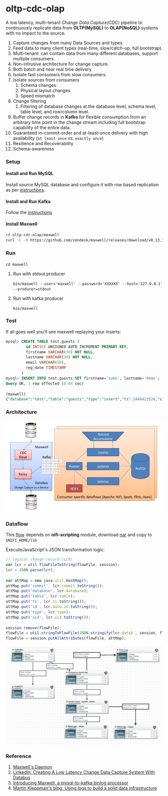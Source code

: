 oltp-cdc-olap
=============

A low latency, multi-tenant *Change Data Capture(CDC)* pipeline to continuously replicate data from **OLTP(**MySQL**)** to **OLAP(**NoSQL**)** systems with no impact to the source. 


1. Capture changes from many Data Sources and types.
2. Feed data to many client types (real-time, slow/catch-up, full bootstrap).
3. Multi-tenant: can contain data from many different databases, support multiple consumers. 
4. Non-intrusive architecture for change capture.
5. Both batch and near real time delivery.
6. Isolate fast consumers from slow consumers.
7. Isolate sources from consumers
    1. Schema changes
    2. Physical layout changes
    3. Speed mismatch
8. Change filtering
    1. Filtering of database changes at the database level, schema level, table level, and row/column level.
9. Buffer change records in **Kafka** for flexible consumption from an arbitrary time point in the change stream including full bootstrap capability of the entire data.
9. Guaranteed in-commit-order and at-least-once delivery with high availability (`at least once` vs. `exactly once`)
10. Resilience and Recoverability
12. Schema-awareness 
  
### Setup

#### Install and Run MySQL
Install source MySQL database and configure it with row based replication as per [instructions](./mysql/). 

#### Install and Run Kafka
Follow the [instructions](./kafka/)

#### Install Maxwell 
```bash
cd oltp-cdc-olap/maxwell
curl -L -0 https://github.com/zendesk/maxwell/releases/download/v0.13.1/maxwell-0.13.1.tar.gz | tar --strip-components=1 -zx -C .
```

### Run

   `cd maxwell`

1. Run with stdout producer 

   `bin/maxwell --user='maxwell' --password='XXXXXX' --host='127.0.0.1' --producer=stdout`
2. Run with kafka producer

   `bin/maxwell`
    
### Test
If all goes well you'll see maxwell replaying your inserts:

```sql
mysql> CREATE TABLE test.guests (
         id INT(6) UNSIGNED AUTO_INCREMENT PRIMARY KEY,
         firstname VARCHAR(30) NOT NULL,
         lastname VARCHAR(30) NOT NULL,
         email VARCHAR(50),
         reg_date TIMESTAMP
       )
mysql> INSERT INTO test.guests SET firstname='sumo', lastname='demo';
Query OK, 1 row affected (0.04 sec)

(maxwell)
{"database":"test","table":"guests","type":"insert","ts":1446422524,"xid":1800,"commit":true,"data":{"reg_date":"2015-11-02 00:02:04","firstname":"sumo","id":1,"lastname":"demo"}}
```

### Architecture
![cdc architecture](./cdc-architecture.jpg)

### Dataflow

This [flow](./cdc-flow.xml) depends on **nifi-scripting** module, download [nar](https://github.com/xmlking/nifi-scripting/releases) and copy to `$NIFI_HOME/lib`

ExecuteJavaScript's JSON transformation logic:

```js
// logical change record (LCR)
var lcr = util.flowFileToString(flowFile, session);
lcr = JSON.parse(lcr);

var attMap = new java.util.HashMap();
attMap.put('commit', lcr.commit.toString());
attMap.put('database', lcr.database);
attMap.put('table', lcr.table);
attMap.put('ts', lcr.ts.toString());
attMap.put('id', lcr.data.id.toString());
attMap.put('type', lcr.type);
attMap.put('xid', lcr.xid.toString());

session.remove(flowFile);
flowFile = util.stringToFlowFile(JSON.stringify(lcr.data) , session, flowFile);
flowFile = session.putAllAttributes(flowFile, attMap);
```

![cdc dataflow](./cdc-flow.png)

### Reference 
1. [Maxwell's Daemon](http://maxwells-daemon.io/quickstart/)
2. [LinkedIn: Creating A Low Latency Change Data Capture System With Databus](http://highscalability.com/blog/2012/3/19/linkedin-creating-a-low-latency-change-data-capture-system-w.html)
3. [Introducing Maxwell, a mysql-to-kafka binlog processor](https://developer.zendesk.com/blog/introducing-maxwell-a-mysql-to-kafka-binlog-processor)
4. [Martin Kleppman's blog: Using logs to build a solid data infrastructure](https://martin.kleppmann.com/2015/05/27/logs-for-data-infrastructure.html)

